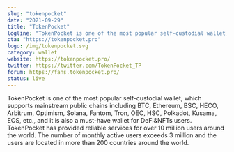 ```yaml
---
slug: "tokenpocket"
date: "2021-09-29"
title: "TokenPocket"
logline: "TokenPocket is one of the most popular self-custodial wallet, which supports over 20 mainstream public chains including Solana, and all EVM compatiable chains. It is also a must-have wallet for DeFi&NFTs users."
cta: "https://tokenpocket.pro"
logo: /img/tokenpocket.svg
category: wallet
website: https://tokenpocket.pro/
twitter: https://twitter.com/TokenPocket_TP
forum: https://fans.tokenpocket.pro/
status: live
---
```


TokenPocket is one of the most popular self-custodial wallet, which supports mainstream public chains including BTC, Ethereum, BSC, HECO, Arbitrum, Optimism, Solana, Fantom, Tron, OEC, HSC, Polkadot, Kusama, EOS, etc., and it is also a must-have wallet for DeFi&NFTs users. TokenPocket has provided reliable services for over 10 million users around the world. The number of monthly active users exceeds 3 million and the users are located in more than 200 countries around the world.

